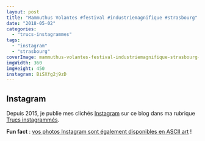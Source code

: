 ```yaml
---
layout: post
title: "Mammuthus Volantes #festival #industriemagnifique #strasbourg"
date: "2018-05-02"
categories: 
  - "trucs-instagrammes"
tags: 
  - "instagram"
  - "strasbourg"
coverImage: mammuthus-volantes-festival-industriemagnifique-strasbourg-1.jpg
imgWidth: 360
imgHeight: 450
instagram: BiSXfg2j9zD
---
```


## Instagram

Depuis 2015, je publie mes clichés [Instagram](https://www.instagram.com/zemoko/) sur ce blog dans ma rubrique [Trucs instagrammés](/category/trucs-pris-en-photos/trucs-instagrammes/).

**Fun fact** : [vos photos Instagram sont également disponibles en ASCII art](/2016/01/le-saviez-tu-instagram-en-ascii-art/) !
